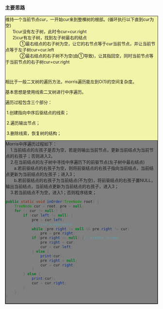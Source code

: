 ### 主要思路

<div style="border:solid;border-width:1px;background:#F2F5A9">
    维持一个当前节点cur，一开始cur来到整棵树的根部。(循环执行以下直到cur为空)<br/>
    &nbsp;&nbsp;&nbsp;&nbsp;&nbsp;&nbsp;1)cur没有左子树，此时令cur=cur.right<br/>
    &nbsp;&nbsp;&nbsp;&nbsp;&nbsp;&nbsp;2)cur有左子树，找到左子树最右的结点<br/>
    &nbsp;&nbsp;&nbsp;&nbsp;&nbsp;&nbsp;&nbsp;&nbsp;&nbsp;&nbsp;&nbsp;&nbsp;①最右结点的右子树为空，让它的右节点等于cur当前节点，并让当前节点等于左子树cur=cur.left<br/>
    &nbsp;&nbsp;&nbsp;&nbsp;&nbsp;&nbsp;&nbsp;&nbsp;&nbsp;&nbsp;&nbsp;&nbsp;②最右结点的右子树不为空(由①导致)，让其指回空，同时当前节点等于当前节点的右子树cur=cur.right

​    



相比于一般二叉树的遍历方法，morris遍历能左到O(1)的空间复杂度。

基本思想是使用线索二叉树进行中序遍历。

遍历过程包含三个部分：

​	1.创建指向中序后驱结点的线索；

​	2.遍历输出节点；

​	3.删除线索，恢复树的结构；

<div style="border:solid;border-width:1px;background:gray">
    Morris中序遍历过程如下：<br/>
    &nbsp;&nbsp;&nbsp;&nbsp;1.当前结点的左孩子是否为空，若是则输出当前节点，更新当前结点为当前节点的右孩子；否则进入2。<br/>
    &nbsp;&nbsp;&nbsp;&nbsp;2.在当前结点的左子树中寻找中序遍历下的前驱节点(左子树中最右结点)<br/>
    &nbsp;&nbsp;&nbsp;&nbsp;&nbsp;&nbsp;	a.若前驱结点的右孩子为空，则将前驱结点的右孩子指向当前结点，当前结点更新为当前结点的左孩子；进入3；<br/>
	&nbsp;&nbsp;&nbsp;&nbsp;&nbsp;&nbsp;	b.若前驱结点的右孩子为当前结点(不为空)，将前驱结点的右孩子置NULL，输出当前结点，当前结点更新为当前结点的右孩子，进入3；<br/>
    &nbsp;&nbsp;&nbsp;&nbsp;3.若当前结点不为空，进入1；否则程序结束；


```java
public static void inOrder(TreeNode root) {
    TreeNode cur = root, pre = null;
    for (; cur != null;) {
        if (cur.left != null) {
            pre = cur.left;
            // find predecessor
            while (pre.right != null && pre.right != cur)
                pre = pre.right;
            if (pre.right == null) {// create thread
                pre.right = cur;
                cur = cur.left;
            } else {
                print(cur);
                pre.right = null;
                cur = cur.right;
            }
        } else {
            print(cur);
            cur = cur.right;
        }
    }
}
```

